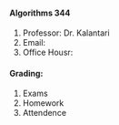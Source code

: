 #### Algorithms 344
1. Professor: Dr. Kalantari
2. Email:
3. Office Housr:

#### Grading:
1. Exams
2. Homework
3. Attendence
